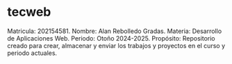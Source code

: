 # tecweb
Matricula:	202154581.
Nombre:		Alan Rebolledo Gradas.
Materia:	Desarrollo de Aplicaciones Web.
Periodo:	Otoño 2024-2025.
Propósito:	Repositorio creado para crear, almacenar y enviar los trabajos y proyectos en el curso y periodo actuales.
